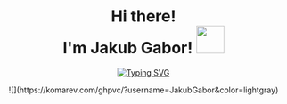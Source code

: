 
<div align="center"> 
  <h1>
  Hi there!
  <br/>
    I'm Jakub Gabor!
  <img width ="50" src="https://camo.githubusercontent.com/d552948e7884c41fde2d32b9221d79f0df2076c7d824aaab954ca93f53d95884/68747470733a2f2f6d656469612e67697068792e636f6d2f6d656469612f6876524a434c467a6361737252346961377a2f67697068792e676966" />
  </h1>
  
 <a href="https://git.io/typing-svg"><img src="https://readme-typing-svg.demolab.com?font=Poppins&duration=3000&pause=2000&color=EBEBEB&center=true&vCenter=true&width=435&lines=%F0%9F%96%A5%EF%B8%8F+Front+End+Developer+%F0%9F%96%A5%EF%B8%8F;%F0%9F%94%AB+Counter+Strike+Enthusiast+%F0%9F%94%AB;%F0%9F%92%A1Quick+%26+Effective+%40+Gaining+Knowledge%F0%9F%92%A1" alt="Typing SVG" /></a>
  
  <p>
  ![](https://komarev.com/ghpvc/?username=JakubGabor&color=lightgray)
  </p>
  
</div>

<!--
**JakubGabor/JakubGabor** is a ✨ _special_ ✨ repository because its `README.md` (this file) appears on your GitHub profile.

Here are some ideas to get you started:

- 🔭 I’m currently working on ...
- 🌱 I’m currently learning ...
- 👯 I’m looking to collaborate on ...
- 🤔 I’m looking for help with ...
- 💬 Ask me about ...
- 📫 How to reach me: ...
- 😄 Pronouns: ...
- ⚡ Fun fact: ...
-->
